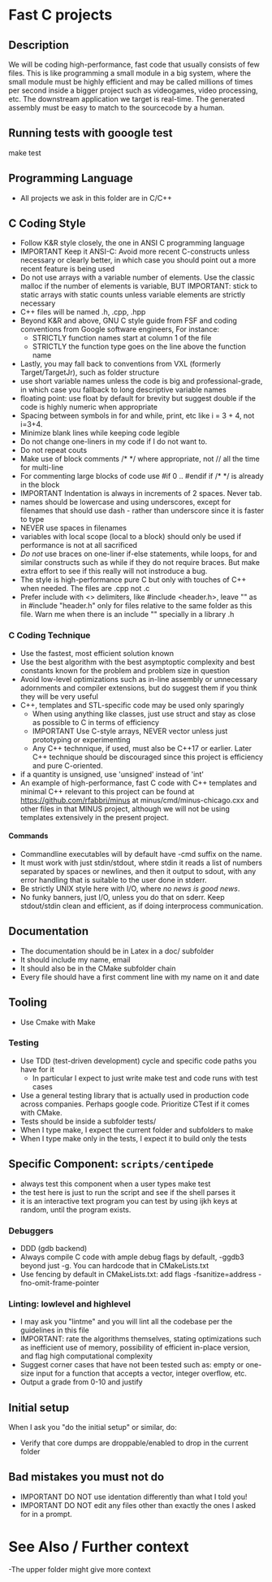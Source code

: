 # Fast C projects

## Description
We will be coding high-performance, fast code that usually consists of few
files. This is like programming a small module in a big system,
where the small module must be highly efficient and may be called millions of
times per second inside a bigger project such as videogames, video processing,
etc. The downstream application we target is real-time. The generated assembly must be
easy to match to the sourcecode by a human.

## Running tests with gooogle test
make test

## Programming Language
- All projects we ask in this folder are in C/C++

## C Coding Style
- Follow K&R style closely, the one in ANSI C programming language
- IMPORTANT Keep it ANSI-C: Avoid more recent C-constructs unless necessary or clearly
  better, in which case you should point out a more recent feature is being used
- Do not use arrays with a variable number of elements. Use the classic malloc
  if the number of elements is variable, BUT IMPORTANT: stick to static arrays
  with static counts unless variable elements are strictly necessary
- C++ files will be named .h, .cpp, .hpp
- Beyond K&R and above, GNU C style guide from FSF and coding conventions from Google software engineers, For instance:
    - STRICTLY function names start at column 1 of the file
    - STRICTLY the function type goes on the line above the function name
- Lastly, you may fall back to conventions from VXL (formerly Target/TargetJr),
  such as folder structure
- use short variable names unless the code is big and professional-grade, in which case
  you fallback to long descriptive variable names
- floating point: use float by default for brevity but suggest double if the code is highly numeric
  when appropriate
- Spacing between symbols in for and while, print, etc like i = 3 + 4, not i=3+4.
- Minimize blank lines while keeping code legible
- Do not change one-liners in my code if I do not want to. 
- Do not repeat couts
- Make use of block comments /* */ where appropriate, not // all the time for multi-line
- For commenting large blocks of code use #if 0 .. #endif if /* */ is already in
  the block
- IMPORTANT Indentation is always in increments of 2 spaces. Never tab.
- names should be lowercase and using underscores, except for filenames that
  should use dash - rather than underscore since it is faster to type
- NEVER use spaces in filenames
- variables with local scope (local to a block) should only be used if performance is not at all
  sacrificed
- *Do not* use braces on one-liner if-else statements, while loops, for and similar
  constructs such as while if they do not require braces. But make extra effort
  to see if this really will not instroduce a bug.
- The style is high-performance pure C but only with touches of C++ when needed. The files are
  .cpp not .c
- Prefer include with <> delimiters, like #include <header.h>, leave "" as in
  #include "header.h" only for files relative to the same folder as this
  file. Warn me when there is an include "" specially in a library .h

### C Coding Technique
- Use the fastest, most efficient solution known
- Use the best algorithm with the best asymptoptic complexity and best constants
  known for the problem and problem size in question
- Avoid low-level optimizations such as in-line assembly or unnecessary
  adornments and compiler extensions, but do suggest them if you think they will
  be very useful
- C++, templates and STL-specific code may be used only sparingly
    - When using anything like classes, just use struct and stay as close as
      possible to C in terms of efficiency
    - IMPORTANT Use C-style arrays, NEVER vector unless just prototyping or experimenting
    - Any C++ technnique, if used, must also be C++17 or earlier. Later C++
      technique should be discouraged since this project is efficiency and pure
      C-oriented.
- if a quantity is unsigned, use 'unsigned' instead of 'int'
- An example of high-performance, fast C code with C++ templates and minimal C++
  relevant to this project can be found at https://github.com/rfabbri/minus at
  minus/cmd/minus-chicago.cxx and other files in that MINUS project, although we
  will not be using templates extensively in the present project.
  
#### Commands
- Commandline executables will by default have -cmd suffix on the name. 
- It must work with just stdin/stdout, where stdin it reads a list of
  numbers separated by spaces or newlines, and then it output to sdout, with any
  error handling that is suitable to the user done in stderr. 
- Be strictly UNIX style here with I/O, where *no news is good news*.
- No funky banners, just I/O, unless you do that on sderr. Keep stdout/stdin
  clean and efficient, as if doing interprocess communication.

## Documentation
- The documentation should be in Latex in a doc/ subfolder
- It should include my name, email 
- It should also be in the CMake subfolder chain
- Every file should have a first comment line with my name on it and date

## Tooling
- Use Cmake with Make

### Testing
- Use TDD (test-driven development) cycle and specific code paths you have for it
    - In particular I expect to just write make test and code runs with test
      cases
- Use a general testing library that is actually used in production code across
  companies. Perhaps google code. Prioritize CTest if it comes with CMake.
- Tests should be inside a subfolder tests/ 
- When I type make, I expect the current folder and subfolders to make
- When I type make only in the tests, I expect it to build only the tests

## Specific Component: `scripts/centipede`
- always test this component when a user types make test
- the test here is just to run the script and see if the shell parses it
- it is an interactive text program you can test by using ijkh keys at random,
until the program exists.

### Debuggers
- DDD (gdb backend)
- Always compile C code with ample debug flags by default, -ggdb3 beyond just -g.
  You can hardcode that in CMakeLists.txt
- Use fencing by default in CMakeLists.txt: add flags -fsanitize=address -fno-omit-frame-pointer

### Linting: lowlevel and highlevel
- I may ask you "lintme" and you will lint all the codebase per the guidelines
  in this file
- IMPORTANT: rate the algorithms themselves, stating optimizations such as
  inefficient use of memory, possibility of efficient in-place version, and flag
  high computational complexity
- Suggest corner cases that have not been tested such as: empty or one-size
  input for a function that accepts a vector, integer overflow, etc.
- Output a grade from 0-10 and justify

## Initial setup
When I ask you "do the initial setup"  or similar, do:
- Verify that core dumps are droppable/enabled to drop in the current folder



## Bad mistakes you must not do
- IMPORTANT DO NOT use identation differently than what I told you!
- IMPORTANT DO NOT edit any files other than exactly the ones I asked for in a prompt.

# See Also / Further context
-The upper folder might give more context
